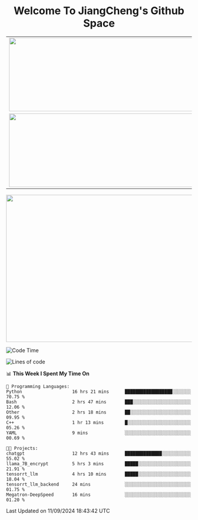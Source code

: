 <h1 align="center">Welcome To JiangCheng's Github Space</h1>

<table align="center" frame="void" rules="none" >
  <tr>
    <td>
      <div align="center"> <img height="200px" width="500px"  src="https://github-readme-stats.vercel.app/api?username=thisjiang&hide_title=true&hide_border=true&layout=compact&show_icons=trueline_height=21&text_color=000&icon_color=000&bg_color=0,ea6161,ffc64d,fffc4d,52fa5a&theme=graywhite" /> </div>
    </td>
    <td>
      <div align="center"> <img height="200px" width="500px" src="https://github-readme-stats.vercel.app/api/top-langs/?username=thisjiang&hide_title=true&hide_border=true&layout=compact&langs_count=6&text_color=000&icon_color=fff&bg_color=0,52fa5a,4dfcff,c64dff&theme=graywhite" /> </div>
    </td>
  </tr>
  <tr>
    <td>
      <div align="center"> <img height="200px" width="500px" src="https://github-readme-streak-stats.herokuapp.com/?user=thisjiang&hide_title=true&hide_border=true&layout=compact&langs_count=6" /> </div>
    </td>
    <td>
      <div align="center"> 
      <a href="https://github.com/" target="_blank"><img style="margin: 10px" src="https://profilinator.rishav.dev/skills-assets/git-scm-icon.svg" alt="Git" height="50" /></a>  
      <a href="https://www.linux.org/" target="_blank"><img style="margin: 10px" src="https://profilinator.rishav.dev/skills-assets/linux-original.svg" alt="Linux" height="50" /></a>  
      <a href="https://www.gnu.org/software/bash/" target="_blank"><img style="margin: 10px" src="https://profilinator.rishav.dev/skills-assets/gnu_bash-icon.svg" alt="Bash" height="50" /></a>  
      </div>
    </td>
  </tr>
</table>

<div align="center"> <img height="400px" width="1000px" src="https://github-readme-activity-graph.cyclic.app/graph?username=thisjiang&theme=react&hide_title=true&hide_border=true&layout=compact&langs_count=6" /> </div></td>

<!--START_SECTION:waka-->
![Code Time](http://img.shields.io/badge/Code%20Time-1%2C730%20hrs%2040%20mins-blue)

![Lines of code](https://img.shields.io/badge/From%20Hello%20World%20I%27ve%20Written-218.2%20thousand%20lines%20of%20code-blue)

📊 **This Week I Spent My Time On** 

```text
💬 Programming Languages: 
Python                   16 hrs 21 mins      ██████████████████░░░░░░░   70.75 % 
Bash                     2 hrs 47 mins       ███░░░░░░░░░░░░░░░░░░░░░░   12.06 % 
Other                    2 hrs 18 mins       ██░░░░░░░░░░░░░░░░░░░░░░░   09.95 % 
C++                      1 hr 13 mins        █░░░░░░░░░░░░░░░░░░░░░░░░   05.26 % 
YAML                     9 mins              ░░░░░░░░░░░░░░░░░░░░░░░░░   00.69 % 

🐱‍💻 Projects: 
chatgpt                  12 hrs 43 mins      ██████████████░░░░░░░░░░░   55.02 % 
llama_7B_encrypt         5 hrs 3 mins        █████░░░░░░░░░░░░░░░░░░░░   21.91 % 
tensorrt_llm             4 hrs 10 mins       █████░░░░░░░░░░░░░░░░░░░░   18.04 % 
tensorrt_llm_backend     24 mins             ░░░░░░░░░░░░░░░░░░░░░░░░░   01.75 % 
Megatron-DeepSpeed       16 mins             ░░░░░░░░░░░░░░░░░░░░░░░░░   01.20 % 
```


 Last Updated on 11/09/2024 18:43:42 UTC
<!--END_SECTION:waka-->
